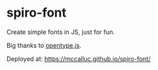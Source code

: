 # spiro-font
Create simple fonts in JS, just for fun.

Big thanks to [opentype.js](https://github.com/staff-code/opentype.js#readme).

Deployed at: https://mccalluc.github.io/spiro-font/
